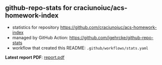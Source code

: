 ## github-repo-stats for craciunoiuc/acs-homework-index

- statistics for repository https://github.com/craciunoiuc/acs-homework-index
- managed by GitHub Action: https://github.com/jgehrcke/github-repo-stats
- workflow that created this README: `.github/workflows/stats.yaml`

**Latest report PDF**: [report.pdf](https://github.com/craciunoiuc/acs-homework-index/raw/main/craciunoiuc/acs-homework-index/latest-report/report.pdf)

